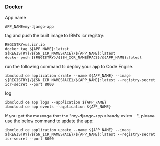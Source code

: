 ### Docker

App name
```
APP_NAME=my-django-app
```


tag and push the built image to IBM’s icr registry:
 ```
 REGISTRY=us.icr.io
docker tag ${APP_NAME}:latest ${REGISTRY}/${SN_ICR_NAMESPACE}/${APP_NAME}:latest
docker push ${REGISTRY}/${SN_ICR_NAMESPACE}/${APP_NAME}:latest
```

run the following command to deploy your app to Code Engine.

```
ibmcloud ce application create --name ${APP_NAME} --image ${REGISTRY}/${SN_ICR_NAMESPACE}/${APP_NAME}:latest --registry-secret icr-secret --port 8000
```

log
```
ibmcloud ce app logs --application ${APP_NAME}
ibmcloud ce app events --application ${APP_NAME}
```
If you get the message that the "my-django-app already exists....", please use the below command to update the app:

```
ibmcloud ce application update --name ${APP_NAME} --image ${REGISTRY}/${SN_ICR_NAMESPACE}/${APP_NAME}:latest --registry-secret icr-secret --port 8000
```
